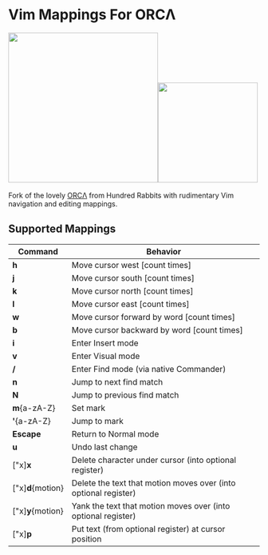 # Vim Mappings For ORCΛ

​                         <img src="https://raw.githubusercontent.com/hundredrabbits/100r.co/master/media/content/characters/orca.hello.png" width="300"/><img src="https://upload.wikimedia.org/wikipedia/commons/thumb/4/4f/Icon-Vim.svg/1200px-Icon-Vim.svg.png" width=200/>

Fork of the lovely [ORCΛ](https:github.com/hundredrabbits/orca) from Hundred Rabbits with rudimentary Vim navigation and editing mappings. 

## Supported Mappings

| Command             | Behavior                                                     |
| ------------------- | ------------------------------------------------------------ |
| **h**               | Move cursor west \[count times]                              |
| **j**               | Move cursor south \[count times\]                            |
| **k**               | Move cursor north \[count times]                             |
| **l**               | Move cursor east \[count times]                              |
| **w**               | Move cursor forward by word \[count times]                   |
| **b**               | Move cursor backward by word \[count times]                  |
| **i**               | Enter Insert mode                                            |
| **v**               | Enter Visual mode                                            |
| **/**               | Enter Find mode (via native Commander)                       |
| **n**               | Jump to next find match                                      |
| **N**               | Jump to previous find match                                  |
| **m**{a-zA-Z}       | Set mark                                                     |
| **'**{a-zA-Z}       | Jump to mark                                                 |
| **Escape**          | Return to Normal mode                                        |
| **u**               | Undo last change                                             |
| \["x]**x**          | Delete character under cursor (into optional register)       |
| ["x\]**d**{motion}  | Delete the text that motion moves over (into optional register) |
| \["x\]**y**{motion} | Yank the text that motion moves over (into optional register) |
| \["x]**p**          | Put text (from optional register) at cursor position         |